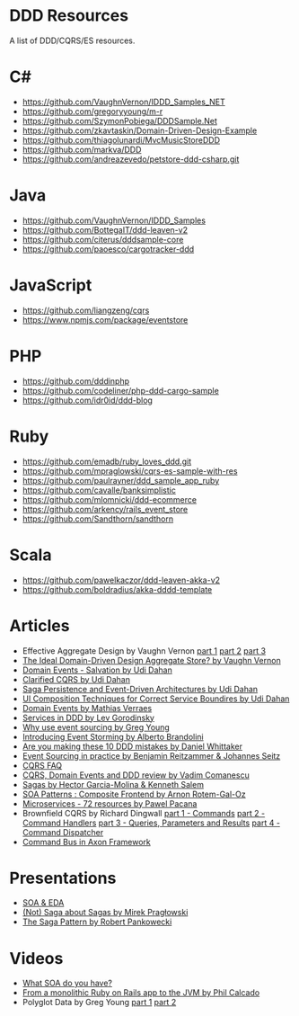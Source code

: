 DDD Resources
=============

A list of DDD/CQRS/ES resources.

C#
==

* https://github.com/VaughnVernon/IDDD_Samples_NET
* https://github.com/gregoryyoung/m-r
* https://github.com/SzymonPobiega/DDDSample.Net
* https://github.com/zkavtaskin/Domain-Driven-Design-Example
* https://github.com/thiagolunardi/MvcMusicStoreDDD
* https://github.com/markva/DDD
* https://github.com/andreazevedo/petstore-ddd-csharp.git

Java
====

* https://github.com/VaughnVernon/IDDD_Samples
* https://github.com/BottegaIT/ddd-leaven-v2
* https://github.com/citerus/dddsample-core
* https://github.com/paoesco/cargotracker-ddd

JavaScript
==========

* https://github.com/liangzeng/cqrs
* https://www.npmjs.com/package/eventstore

PHP
===

* https://github.com/dddinphp
* https://github.com/codeliner/php-ddd-cargo-sample
* https://github.com/idr0id/ddd-blog

Ruby
====

* https://github.com/emadb/ruby_loves_ddd.git
* https://github.com/mpraglowski/cqrs-es-sample-with-res
* https://github.com/paulrayner/ddd_sample_app_ruby
* https://github.com/cavalle/banksimplistic
* https://github.com/mlomnicki/ddd-ecommerce
* https://github.com/arkency/rails_event_store
* https://github.com/Sandthorn/sandthorn

Scala
=====

* https://github.com/pawelkaczor/ddd-leaven-akka-v2
* https://github.com/boldradius/akka-dddd-template

Articles
========

* Effective Aggregate Design by Vaughn Vernon
  [part 1](http://dddcommunity.org/wp-content/uploads/files/pdf_articles/Vernon_2011_1.pdf)
  [part 2](http://dddcommunity.org/wp-content/uploads/files/pdf_articles/Vernon_2011_2.pdf)
  [part 3](http://dddcommunity.org/wp-content/uploads/files/pdf_articles/Vernon_2011_3.pdf)
* [The Ideal Domain-Driven Design Aggregate Store? by Vaughn Vernon](https://vaughnvernon.co/?p=942)
* [Domain Events - Salvation by Udi Dahan](http://udidahan.com/2009/06/14/domain-events-salvation/)
* [Clarified CQRS by Udi Dahan](http://udidahan.com/2009/12/09/clarified-cqrs/)
* [Saga Persistence and Event-Driven Architectures by Udi Dahan](http://udidahan.com/2009/04/20/saga-persistence-and-event-driven-architectures/)
* [UI Composition Techniques for Correct Service Boundires by Udi Dahan](http://udidahan.com/2012/06/23/ui-composition-techniques-for-correct-service-boundaries/)
* [Domain Events by Mathias Verraes](http://verraes.net/2014/11/domain-events/)
* [Services in DDD by Lev Gorodinsky](http://gorodinski.com/blog/2012/04/14/services-in-domain-driven-design-ddd/)
* [Why use event sourcing by Greg Young](http://codebetter.com/gregyoung/2010/02/20/why-use-event-sourcing/)
* [Introducing Event Storming by Alberto Brandolini](http://ziobrando.blogspot.com/2013/11/introducing-event-storming.html)
* [Are you making these 10 DDD mistakes by Daniel Whittaker](http://danielwhittaker.me/2015/07/05/are-you-making-these-10-ddd-mistakes/)
* [Event Sourcing in practice by Benjamin Reitzammer & Johannes Seitz](http://ookami86.github.io/event-sourcing-in-practice/)
* [CQRS FAQ](http://cqrs.nu/Faq)
* [CQRS, Domain Events and DDD review by Vadim Comanescu](http://vadimcomanescu.net/2012/06/26/cqrs-domain-events-and-ddd-review/)
* [Sagas by Hector Garcia-Molina & Kenneth Salem](http://www.cs.cornell.edu/andru/cs711/2002fa/reading/sagas.pdf)
* [SOA Patterns : Composite Frontend by Arnon Rotem-Gal-Oz](http://arnon.me/2011/10/soa-patterns-composite-frontend/)
* [Microservices - 72 resources by Pawel Pacana](http://blog.arkency.com/2014/07/microservices-72-resources/)
* Brownfield CQRS by Richard Dingwall
  [part 1 - Commands](http://rdingwall.com/2010/06/15/brownfield-cqrs-part-1-commands/)
  [part 2 - Command Handlers](http://rdingwall.com/2010/06/16/brownfield-cqrs-part-2-command-handlers/)
  [part 3 - Queries, Parameters and Results](http://rdingwall.com/2010/06/16/brownfield-cqrs-part-3-queries-parameters-and-results/)
  [part 4 - Command Dispatcher](http://rdingwall.com/2010/06/17/brownfield-cqrs-part-4-command-dispatcher/)
* [Command Bus in Axon Framework](http://www.axonframework.org/docs/2.0/command-handling.html)

Presentations
============

* [SOA & EDA](http://www.slideshare.net/jeppec/soa-eda-follow-up)
* [(Not) Saga about Sagas by Mirek Pragłowski](http://praglowski.com/presentations/notsagaaboutsagas)
* [The Saga Pattern by Robert Pankowecki](https://blog.arkency.com/course/saga/)

Videos
======

* [What SOA do you have?](https://vimeo.com/64505378)
* [From a monolithic Ruby on Rails app to the JVM by Phil Calcado](http://www.slideshare.net/pcalcado/from-a-monolithic-ruby-on-rails-app-to-the-jvm)
* Polyglot Data by Greg Young
  [part 1](https://www.youtube.com/watch?v=NEOACvWk_Xg)
  [part 2](https://www.youtube.com/watch?v=sRgJZjc9el0)
